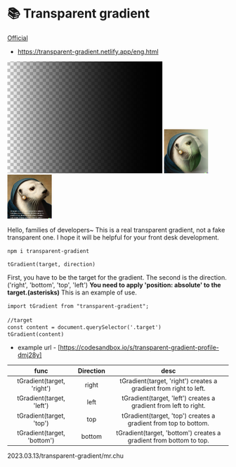 # 📚 Transparent gradient

[Official](https://transparent-gradient.netlify.app/eng.html) 
- https://transparent-gradient.netlify.app/eng.html

<img src="./examples/src/img/left.png" alt="main" width="70%" height="30%" />
<img src="./examples/src/img/right.png" alt="ss" width="20%" height="20%" /><img src="./examples/src/img/text.png" alt="ss" width="20%" height="20%" />

Hello, families of developers~ This is a real transparent gradient, not a fake transparent one. I hope it will be helpful for your front desk development.

```
npm i transparent-gradient
```

```
tGradient(target, direction)
```
First, you have to be the target for the gradient.
The second is the direction.('right', 'bottom', 'top', 'left')
**You need to apply 'position: absolute' to the target.(asterisks)**
This is an example of use.

```
import tGradient from "transparent-gradient";

//target
const content = document.querySelector('.target')
tGradient(content)
```

- example url - [https://codesandbox.io/s/transparent-gradient-profile-dmj28y]

| func | Direction    | desc    |
| :---:   | :---: | :---: |
| tGradient(target, 'right') | right   | tGradient(target, 'right') creates a gradient from right to left.  |
| tGradient(target, 'left') | left  | tGradient(target, 'left') creates a gradient from left to right.  |
| tGradient(target, 'top') | top  | tGradient(target, 'top') creates a gradient from top to bottom.  |
| tGradient(target, 'bottom') | bottom  | tGradient(target, 'bottom') creates a gradient from bottom to top.  |


2023.03.13/transparent-gradient/mr.chu
